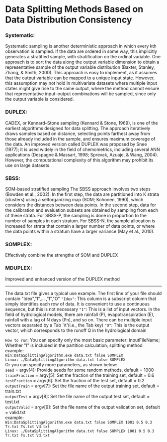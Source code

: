 # Data Splitting Methods Based on Data Distribution Consistency  
### Systematic: 
Systematic sampling is another deterministic approach in which every kth observation is sampled. If the data are ordered in some way, this implicitly generates a stratified sample, with stratification on the ordinal variable. One
approach is to sort the data along the output variable dimension to obtain a representative sample of the output variable distribution (Baxter, Stanley, Zhang, & Smith, 2000). This approach is easy to implement, as it assumes that the output variable can be mapped to a unique input state. However, this assumption may not hold in multivariate datasets where multiple input states might give rise to the same output, where the method cannot ensure that representative input–output combinations will be sampled, since only the output variable is considered. 
### DUPLEX: 
CADEX, or Kennard–Stone sampling (Kennard & Stone, 1969), is one of the earliest algorithms designed for data splitting. The approach iteratively draws samples based on distance, selecting points farthest away from those already included in the sample, and ensures maximum coverage of the data. An improved version called DUPLEX was proposed by Snee (1977); it is used widely in the field of chemometrics, including several ANN applications (Despagne & Massart, 1998; Sprevak, Azuaje, & Wang, 2004). However, the computational complexity of this algorithm may prohibit its use on large datasets.
### SBSS: 
SOM-based stratified sampling The SBSS approach involves two steps (Bowden et al., 2002). In the first step, the data are partitioned into K strata (clusters) using a selforganizing map (SOM; Kohonen, 1990), which considers the distances between data points. In the second step, data for the calibration and evaluation subsets are obtained by sampling from each of these strata. For SBSS-P, the sampling is done in proportion to the number of samples in each stratum. For SBSS-N, the sample allocation is increased for strata that contain a larger number of data points, or where the data points within a stratum have a larger variance (May et al., 2010).  
### SOMPLEX: 
Effectively combine the strengths of SOM and DUPLEX  
### MDUPLEX: 
Improved and enhanced version of the DUPLEX method 


---
The data.txt file gives a typical use example. The first line of your file should contain "Idex","I",... ,"I","O"
`"Idex"`: This column is a subscript column that simply identifies each row of data. It is convenient to use a continuous sequence, but this is not necessary
`"I"`: This is a list of input vectors. In the field of hydrological models, there are rainfall (P), evapotranspiration (E), rainfall with a lag of N days (Pn), and so on. There can be multiple input vectors separated by a Tab '\t'(i.e., the Tab key)
`"O"`: This is the output vector, which corresponds to the runoff Q in the hydrological domain

`How to run`: You can specify only the most basic parameter: inputFileName; Whether "I" is included in the partition calculation; splitting method  
example:  
`Win:DataSplittingAlgorithm.exe data.txt false SOMPLEX`  
`Linux: ./DataSplittingAlgorithm data.txt false SOMPLEX`  
Or you can specify more parameters, as shown below:  
`seed` = argv[4]: Provide seeds for some random methods, default = 1000  
`trainFraction` = argv[5]: Set the fraction of the training set, default = 0.6  
`testFraction` = argv[6]: Set the fraction of the test set, default = 0.2  
`outputTrain` = argv[7]: Set the file name of the output training set, default = train.txt  
`outputTest` = argv[8]: Set the file name of the output test set, default = test.txt  
`outputValid` = argv[9]: Set the file name of the output validation set, default = valid.txt  
example:  
`Win:DataSplittingAlgorithm.exe data.txt false SOMPLEX 1001 0.5 0.3 Tr.txt Ts.txt Vd.txt`  
`Linux: ./DataSplittingAlgorithm data.txt false SOMPLEX 1001 0.5 0.3 Tr.txt Ts.txt Vd.txt`  
